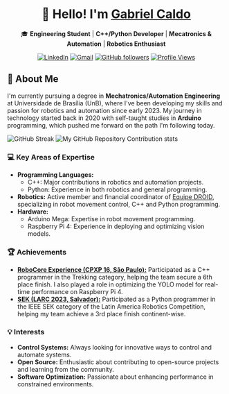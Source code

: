 <div align="center">

# 👋 Hello! I'm [Gabriel Caldo](https://github.com/CaldoO-O)

🎓 **Engineering Student** | **C++/Python Developer** | **Mecatronics & Automation** | **Robotics Enthusiast**

[![LinkedIn](https://img.shields.io/badge/LinkedIn-Gabriel_Caldo-blue?logo=linkedin)](https://www.linkedin.com/in/gabriel-caldo/)
[![Gmail](https://img.shields.io/badge/Gmail-ggcaldo%40gmail.com-red?logo=gmail)](mailto:ggcaldo@gmail.com)
[![GitHub followers](https://img.shields.io/github/followers/CaldoO-O?style=social)](https://github.com/CaldoO-O)
[![Profile Views](https://komarev.com/ghpvc/?username=CaldoO-O&color=blueviolet)](https://github.com/CaldoO-O)

</div>

## 🧑 About Me

I'm currently pursuing a degree in **Mechatronics/Automation Engineering** at Universidade de Brasília (UnB), where I've been developing my skills and passion for robotics and automation since early 2023. My journey in technology started back in 2020 with self-taught studies in **Arduino** programming, which pushed me forward on the path I'm following today.

![GitHub Streak](https://github-readme-streak-stats.herokuapp.com/?user=CaldoO-O&theme=dark)
![My GitHub Repository Contribution stats](https://github-contributor-stats.vercel.app/api?username=CaldoO-O&theme=dark)

### 💻 Key Areas of Expertise
- **Programming Languages:** 
  - C++: Major contributions in robotics and automation projects.
  - Python: Experience in both robotics and general programming.
- **Robotics:** Active member and financial coordinator of [Equipe DROID](https://github.com/UnbDroid), specializing in robot movement control, C++ and Python programming.
- **Hardware:** 
  - Arduino Mega: Expertise in robot movement programming.
  - Raspberry Pi 4: Experience in deploying and optimizing vision models.

### 🏆 Achievements
- [**RoboCore Experience (CPXP 16, São Paulo):**](https://github.com/UnbDroid/TREEKING2K24) Participated as a C++ programmer in the Trekking category, helping the team secure a 6th place finish. I also played a role in optimizing the YOLO model for real-time performance on Raspberry Pi 4.
- [**SEK (LARC 2023, Salvador):**](https://github.com/UnbDroid/Sek2023) Participated as a Python programmer in the IEEE SEK category of the Latin America Robotics Competition, helping my team achieve a 3rd place finish continent-wise.

### 💡 Interests
- **Control Systems:** Always looking for innovative ways to control and automate systems.
- **Open Source:** Enthusiastic about contributing to open-source projects and learning from the community.
- **Software Optimization:** Passionate about enhancing performance in constrained environments.

